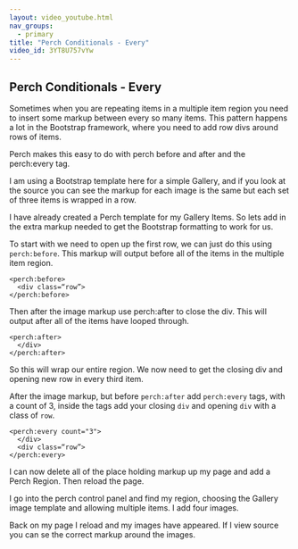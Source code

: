 ```yaml
---
layout: video_youtube.html
nav_groups:
  - primary
title: "Perch Conditionals - Every"
video_id: 3YT8U757vYw
---
```


## Perch Conditionals - Every

Sometimes when you are repeating items in a multiple item region you need to insert some markup between every so many items. This pattern happens a lot in the Bootstrap framework, where you need to add row divs around rows of items.

Perch makes this easy to do with perch before and after and the perch:every tag.

I am using a Bootstrap template here for a simple Gallery, and if you look at the source you can see the markup for each image is the same but each set of three items is wrapped in a row.

I have already created a Perch template for my Gallery Items. So lets add in the extra markup needed to get the Bootstrap formatting to work for us.

To start with we need to open up the first row, we can just do this using `perch:before`. This markup will output before all of the items in the multiple item region.

    <perch:before>
      <div class=“row”>
    </perch:before>

Then after the image markup use perch:after to close the div. This will output after all of the items have looped through.

    <perch:after>
      </div>
    </perch:after>

So this will wrap our entire region. We now need to get the closing div and opening new row in every third item.

After the image markup, but before `perch:after` add `perch:every` tags, with a count of 3, inside the tags add your closing `div` and opening `div` with a class of `row`.

    <perch:every count="3">
      </div>
      <div class=“row”>
    </perch:every>

I can now delete all of the place holding markup up my page and add a Perch Region. Then reload the page.

I go into the perch control panel and find my region, choosing the Gallery image template and allowing multiple items. I add four images.

Back on my page I reload and my images have appeared. If I view source you can se the correct markup around the images.
